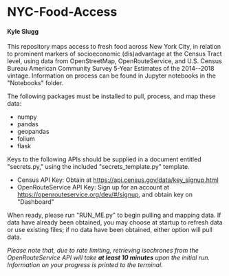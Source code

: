 # NYC-Food-Access

#### Kyle Slugg

This repository maps access to fresh food across New York City, in relation to
prominent markers of socioeconomic (dis)advantage at the Census Tract level,
using data from OpenStreetMap, OpenRouteService, and U.S. Census Bureau
American Community Survey 5-Year Estimates of the 2014--2018 vintage.
Information on process can be found in Jupyter notebooks in the "Notebooks" folder.

The following packages must be installed to pull, process, and map these data:

- numpy
- pandas
- geopandas
- folium
- flask

Keys to the following APIs should be supplied in a document entitled
"secrets.py," using the included "secrets_template.py" template.

- Census API Key: Obtain at https://api.census.gov/data/key_signup.html
- OpenRouteService API Key: Sign up for an account at
  https://openrouteservice.org/dev/#/signup, and obtain key on "Dashboard"

When ready, please run "RUN_ME.py" to begin pulling and mapping data. If data
have already been obtained, you may choose at startup to refresh data or use
existing files; if no data have been obtained, either option will pull data.

_Please note that, due to rate limiting, retrieving isochrones from the
OpenRouteService API will take **at least 10 minutes** upon the initial run.
Information on your progress is printed to the terminal._
